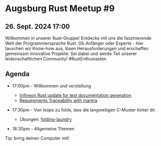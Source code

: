 # Augsburg Rust Meetup #9
## 26. Sept. 2024 17:00

Willkommen in unserer Rust-Gruppe! Entdecke mit uns die faszinierende Welt der Programmiersprache Rust. Ob Anfänger oder Experte - hier tauschen wir Know-how aus, lösen Herausforderungen und erschaffen gemeinsam innovative Projekte. Sei dabei und werde Teil unserer leidenschaftlichen Community! #RustEnthusiasten

## Agenda
- 17:00pm - Willkommen und vorstellung
    - [Infineon Rust update for test documentation generation](https://ifxfrancois.github.io/rust_doc_test_demo/target/doc/rust_doc_test_demo/tests/index.html)
    - [Requirements Traceability with mantra](https://community.infineon.com/t5/Blogs/Requirements-Traceability-with-mantra/ba-p/864822)

- 17:30pm - Von loops zu folds, lass die langweiligen C-Muster hinter dir.
    - Übungen: [folding-laundry](https://github.com/rust-augsburg/presentations/tree/main/2024-09-26/folding-laundry)
- 18:30pm - Allgemeine Themen

Tip: bring deinen Computer mit!